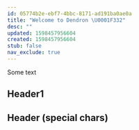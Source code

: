 ```yaml
---
id: 05774b2e-ebf7-4bbc-8171-ad191ba0ae0a
title: "Welcome to Dendron \U0001F332"
desc: ""
updated: 1598457956604
created: 1598457956604
stub: false
nav_exclude: true
---
```


Some text

## Header1

## Header (special chars)
